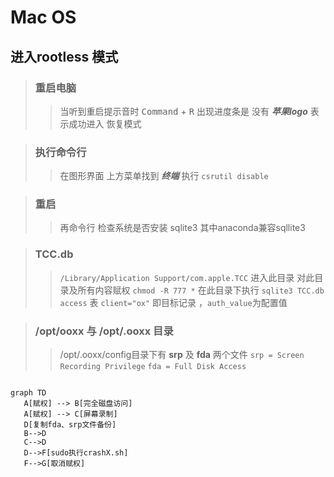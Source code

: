 # Mac OS
## 进入rootless 模式
> ### 重启电脑 
>>当听到重启提示音时 <kbd>Command</kbd> + <kbd>R</kbd>
出现进度条是 没有 ***苹果logo***  表示成功进入 恢复模式

> ### 执行命令行
>> 在图形界面 上方菜单找到 ***终端*** 
执行 
`csrutil disable`

> ### 重启
>> 再命令行 检查系统是否安装 sqlite3
>> 其中anaconda兼容sqllite3

> ### TCC.db
>> `/Library/Application Support/com.apple.TCC` 进入此目录
>> 对此目录及所有内容赋权 `chmod -R 777 *`
>> 在此目录下执行 `sqlite3 TCC.db`
>> `access` 表 `client="ox"` 即目标记录 ，`auth_value`为配置值

>### /opt/ooxx  与 /opt/.ooxx 目录
>> /opt/.ooxx/config目录下有
**srp** 及 **fda** 两个文件
`srp = Screen Recording Privilege`
`fda = Full Disk Access`

 ```mermaid
 
graph TD
    A[赋权] --> B[完全磁盘访问]
    A[赋权] --> C[屏幕录制]
    D[复制fda、srp文件备份]
    B-->D
    C-->D
    D-->F[sudo执行crashX.sh]
    F-->G[取消赋权]
```
